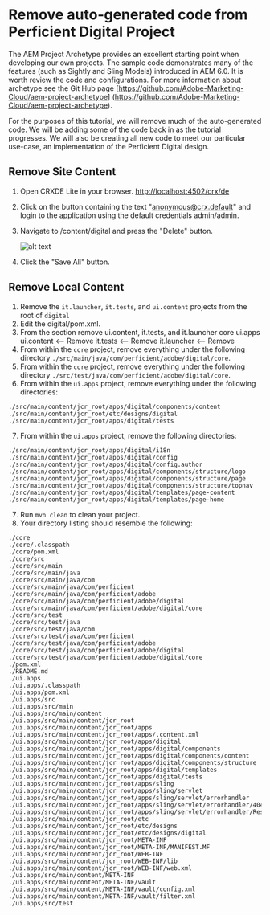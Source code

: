 # Remove auto-generated code from Perficient Digital Project

The AEM Project Archetype provides an excellent starting point when developing our own projects.  The sample code demonstrates many of the features (such as Sightly and Sling Models) introduced in AEM 6.0.  It is worth review the code and configurations.  For more information about archetype see the Git Hub page [https://github.com/Adobe-Marketing-Cloud/aem-project-archetype] (https://github.com/Adobe-Marketing-Cloud/aem-project-archetype).

For the purposes of this tutorial, we will remove much of the auto-generated code.  We will be adding some of the code back in as the tutorial progresses.  We will also be creating all new code to meet our particular use-case, an implementation of the Perficient Digital design.

## Remove Site Content

1. Open CRXDE Lite in your browser.
  [http://localhost:4502/crx/de](http://localhost:4502/crx/de/index.jsp)
2. Click on the button containing the text "anonymous@crx.default" and login to the application using the default credentials admin/admin.
3. Navigate to /content/digital and press the "Delete" button.

   ![alt text](https://raw.githubusercontent.com/PRFTAdobe/AEMTraining/master/img/Screen%20Shot%202016-04-13%20at%2012.23.00%20PM.png?token=ABVpFagzV_5n8xTdgwrBKnG3W0H8DcJzks5XF620wA%3D%3D "screenshot")
4. Click the "Save All" button.

## Remove Local Content

1. Remove the ```it.launcher```, ```it.tests```, and ```ui.content``` projects from the root of ```digital```
2. Edit the digital/pom.xml.
3. From the <modules> section remove ui.content, it.tests, and it.launcher
    <modules>
        <module>core</module>
        <module>ui.apps</module>
        <module>ui.content</module> <-- Remove
        <module>it.tests</module> <-- Remove
        <module>it.launcher</module> <-- Remove
    </modules>
4. From within the ```core``` project, remove everything under the following directory ```./src/main/java/com/perficient/adobe/digital/core```.
5. From within the ```core``` project, remove everything under the following directory ```./src/test/java/com/perficient/adobe/digital/core```.
6. From within the ```ui.apps``` project, remove everything under the following directories:

  ```
  ./src/main/content/jcr_root/apps/digital/components/content
  ./src/main/content/jcr_root/etc/designs/digital
  ./src/main/content/jcr_root/apps/digital/tests
  ```

7. From within the ```ui.apps``` project, remove the following directories:

 ```
 ./src/main/content/jcr_root/apps/digital/i18n
 ./src/main/content/jcr_root/apps/digital/config
 ./src/main/content/jcr_root/apps/digital/config.author
 ./src/main/content/jcr_root/apps/digital/components/structure/logo
 ./src/main/content/jcr_root/apps/digital/components/structure/page
 ./src/main/content/jcr_root/apps/digital/components/structure/topnav
 ./src/main/content/jcr_root/apps/digital/templates/page-content
 ./src/main/content/jcr_root/apps/digital/templates/page-home
 ```

7. Run ```mvn clean``` to clean your project.
8. Your directory listing should resemble the following:

  ```
  ./core
  ./core/.classpath
  ./core/pom.xml
  ./core/src
  ./core/src/main
  ./core/src/main/java
  ./core/src/main/java/com
  ./core/src/main/java/com/perficient
  ./core/src/main/java/com/perficient/adobe
  ./core/src/main/java/com/perficient/adobe/digital
  ./core/src/main/java/com/perficient/adobe/digital/core
  ./core/src/test
  ./core/src/test/java
  ./core/src/test/java/com
  ./core/src/test/java/com/perficient
  ./core/src/test/java/com/perficient/adobe
  ./core/src/test/java/com/perficient/adobe/digital
  ./core/src/test/java/com/perficient/adobe/digital/core
  ./pom.xml
  ./README.md
  ./ui.apps
  ./ui.apps/.classpath
  ./ui.apps/pom.xml
  ./ui.apps/src
  ./ui.apps/src/main
  ./ui.apps/src/main/content
  ./ui.apps/src/main/content/jcr_root
  ./ui.apps/src/main/content/jcr_root/apps
  ./ui.apps/src/main/content/jcr_root/apps/.content.xml
  ./ui.apps/src/main/content/jcr_root/apps/digital
  ./ui.apps/src/main/content/jcr_root/apps/digital/components
  ./ui.apps/src/main/content/jcr_root/apps/digital/components/content
  ./ui.apps/src/main/content/jcr_root/apps/digital/components/structure
  ./ui.apps/src/main/content/jcr_root/apps/digital/templates
  ./ui.apps/src/main/content/jcr_root/apps/digital/tests
  ./ui.apps/src/main/content/jcr_root/apps/sling
  ./ui.apps/src/main/content/jcr_root/apps/sling/servlet
  ./ui.apps/src/main/content/jcr_root/apps/sling/servlet/errorhandler
  ./ui.apps/src/main/content/jcr_root/apps/sling/servlet/errorhandler/404.html
  ./ui.apps/src/main/content/jcr_root/apps/sling/servlet/errorhandler/ResponseStatus.java
  ./ui.apps/src/main/content/jcr_root/etc
  ./ui.apps/src/main/content/jcr_root/etc/designs
  ./ui.apps/src/main/content/jcr_root/etc/designs/digital
  ./ui.apps/src/main/content/jcr_root/META-INF
  ./ui.apps/src/main/content/jcr_root/META-INF/MANIFEST.MF
  ./ui.apps/src/main/content/jcr_root/WEB-INF
  ./ui.apps/src/main/content/jcr_root/WEB-INF/lib
  ./ui.apps/src/main/content/jcr_root/WEB-INF/web.xml
  ./ui.apps/src/main/content/META-INF
  ./ui.apps/src/main/content/META-INF/vault
  ./ui.apps/src/main/content/META-INF/vault/config.xml
  ./ui.apps/src/main/content/META-INF/vault/filter.xml
  ./ui.apps/src/test
  ```
